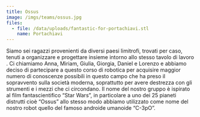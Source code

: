 ```yaml
---
title: Ossus
image: /imgs/teams/ossus.jpg
files:
  - file: /data/uploads/fantastic-for-portachiavi.stl
    name: Portachiavi
---
```


Siamo sei ragazzi provenienti da diversi paesi limitrofi, trovati per caso, tenuti a organizzare e progettare insieme intorno allo stesso tavolo di lavoro .
Ci chiamiamo Anna, Miriam, Giulia, Giorgia, Daniel e Lorenzo e abbiamo deciso di partecipare a questo corso di robotica per acquisire maggior numero di conoscenze possibili in questo campo che ha preso il sopravvento sulla società moderna, soprattutto per avere destrezza con gli strumenti e i mezzi che ci circondano.
Il nome del nostro gruppo è ispirato al film fantascientifico “Star Wars”, in particolare a uno dei 25 pianeti distrutti cioè “Ossus” allo stesso modo abbiamo utilizzato come nome del nostro robot quello del famoso androide umanoide “C-3pO”.
